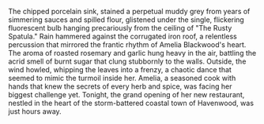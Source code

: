 The chipped porcelain sink, stained a perpetual muddy grey from years of simmering sauces and spilled flour, glistened under the single, flickering fluorescent bulb hanging precariously from the ceiling of "The Rusty Spatula."  Rain hammered against the corrugated iron roof, a relentless percussion that mirrored the frantic rhythm of Amelia Blackwood's heart.  The aroma of roasted rosemary and garlic hung heavy in the air, battling the acrid smell of burnt sugar that clung stubbornly to the walls.  Outside, the wind howled, whipping the leaves into a frenzy, a chaotic dance that seemed to mimic the turmoil inside her.  Amelia, a seasoned cook with hands that knew the secrets of every herb and spice, was facing her biggest challenge yet.  Tonight, the grand opening of her new restaurant, nestled in the heart of the storm-battered coastal town of Havenwood, was just hours away.
